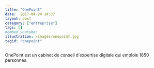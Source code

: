 ```yaml
---
title: "OnePoint"
date:  2017-04-24 14:37
layout: post
category: ["entreprise"]
tags: []
#embed_youtube:
illustration: /images/onepoint.jpg
tagid: "onepoint"
---
```


OnePoint est un cabinet de conseil d'expertise digitale qui emploie 1850 personnes.
